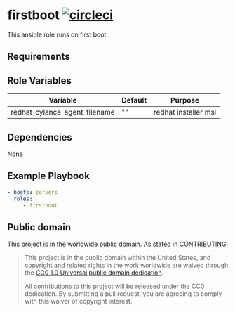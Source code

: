 firstboot [![circleci](https://circleci.com/gh/GSA/ansible-firstboot.svg?style=svg)](https://circleci.com/gh/GSA/ansible-firstboot)
=========

This ansible role runs on first boot.

Requirements
------------

Role Variables
--------------

| Variable | Default | Purpose |
| ------ | ------ | ------ |
| redhat_cylance_agent_filename | "" | redhat installer msi |

Dependencies
------------

None

Example Playbook
----------------

```yaml
- hosts: servers
  roles:
     - firstboot
```

Public domain
-------------

This project is in the worldwide [public domain](LICENSE.md). As stated in [CONTRIBUTING](CONTRIBUTING.md):

> This project is in the public domain within the United States, and copyright and related rights in the work worldwide are waived through the [CC0 1.0 Universal public domain dedication](https://creativecommons.org/publicdomain/zero/1.0/).
>
> All contributions to this project will be released under the CC0 dedication. By submitting a pull request, you are agreeing to comply with this waiver of copyright interest.

